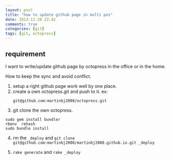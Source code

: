 ```yaml
---
layout: post
title: "how to update github page in multi pos"
date: 2013-11-20 22:42
comments: true
categories: [git]
tags: [git, octopress]
---
```


## requirement
I want to write/update github page by octopress in the office
or in the home.

How to keep the sync and avoid conflict.

1. setup a right github page work well by one place.
2. create a own octopress.git and push to it.
   ex:
   ```
   git@github.com:martinbj2008/octopress.git
   ```
3.  git  clone the own octopress.
   ```
   sudo gem install bundler
   rbenv  rehash
   sudo bundle install
   ```
4. rm the `_deploy` and `git clone git@github.com:martinbj2008/martinbj2008.github.io.git _deploy`


5. `rake generate` and `rake _deploy`



